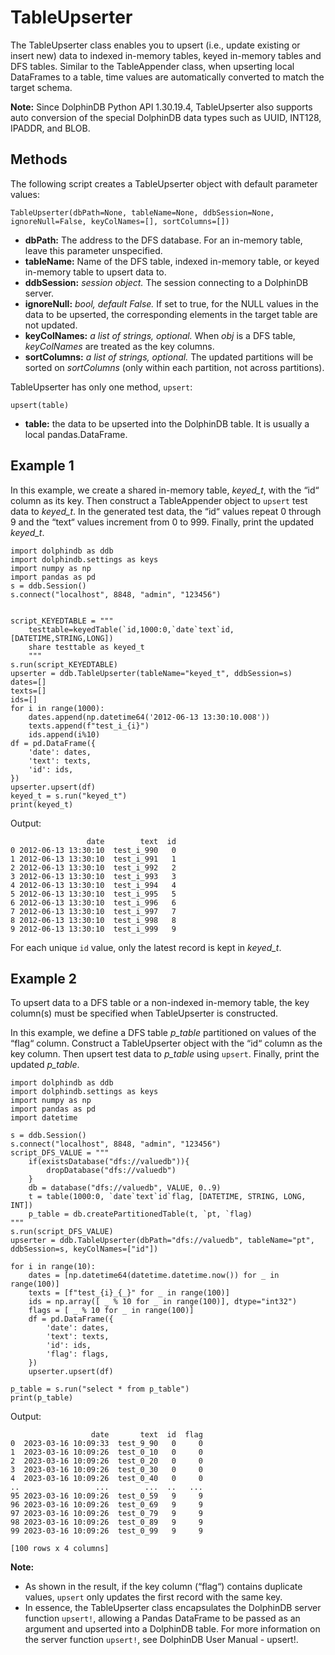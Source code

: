 # TableUpserter

The TableUpserter class enables you to upsert (i.e., update existing or insert new) data to indexed in-memory tables, keyed in-memory tables and DFS tables. Similar to the TableAppender class, when upserting local DataFrames to a table, time values are automatically converted to match the target schema.

**Note:**  Since DolphinDB Python API 1.30.19.4, TableUpserter also supports auto conversion of the special DolphinDB data types such as UUID, INT128, IPADDR, and BLOB.

## Methods

The following script creates a TableUpserter object with default parameter values:

```
TableUpserter(dbPath=None, tableName=None, ddbSession=None, ignoreNull=False, keyColNames=[], sortColumns=[])
```

- **dbPath:** The address to the DFS database. For an in-memory table, leave this parameter unspecified.
- **tableName:** Name of the DFS table, indexed in-memory table, or keyed in-memory table to upsert data to.
- **ddbSession:** *session object.* The session connecting to a DolphinDB server.
- **ignoreNull:** *bool, default False.* If set to true, for the NULL values in the data to be upserted, the corresponding elements in the target table are not updated.
- **keyColNames:** *a list of strings, optional.* When *obj* is a DFS table, *keyColNames* are treated as the key columns.
- **sortColumns:** *a list of strings, optional.* The updated partitions will be sorted on *sortColumns* (only within each partition, not across partitions).

TableUpserter has only one method, `upsert`:

```
upsert(table)
```

- **table:** the data to be upserted into the DolphinDB table. It is usually a local pandas.DataFrame.

## Example 1

In this example, we create a shared in-memory table, *keyed_t*, with the “id“ column as its key. Then construct a TableAppender object to `upsert` test data to *keyed_t*. In the generated test data, the “id“ values repeat 0 through 9 and the “text“ values increment from 0 to 999. Finally, print the updated *keyed_t*.

```
import dolphindb as ddb
import dolphindb.settings as keys
import numpy as np
import pandas as pd
s = ddb.Session()
s.connect("localhost", 8848, "admin", "123456")


script_KEYEDTABLE = """
    testtable=keyedTable(`id,1000:0,`date`text`id,[DATETIME,STRING,LONG])
    share testtable as keyed_t
    """
s.run(script_KEYEDTABLE)
upserter = ddb.TableUpserter(tableName="keyed_t", ddbSession=s)
dates=[]
texts=[]
ids=[]
for i in range(1000):
    dates.append(np.datetime64('2012-06-13 13:30:10.008'))
    texts.append(f"test_i_{i}")
    ids.append(i%10)
df = pd.DataFrame({
    'date': dates,
    'text': texts,
    'id': ids,
})
upserter.upsert(df)
keyed_t = s.run("keyed_t")
print(keyed_t)
```

Output:

```
                 date        text  id
0 2012-06-13 13:30:10  test_i_990   0
1 2012-06-13 13:30:10  test_i_991   1
2 2012-06-13 13:30:10  test_i_992   2
3 2012-06-13 13:30:10  test_i_993   3
4 2012-06-13 13:30:10  test_i_994   4
5 2012-06-13 13:30:10  test_i_995   5
6 2012-06-13 13:30:10  test_i_996   6
7 2012-06-13 13:30:10  test_i_997   7
8 2012-06-13 13:30:10  test_i_998   8
9 2012-06-13 13:30:10  test_i_999   9
```

For each unique `id` value, only the latest record is kept in *keyed_t*.

## Example 2

To upsert data to a DFS table or a non-indexed in-memory table, the key column(s) must be specified when TableUpserter is constructed.

In this example, we define a DFS table *p_table* partitioned on values of the “flag“ column. Construct a TableUpserter object with the “id“ column as the key column. Then upsert test data to *p_table* using `upsert`. Finally, print the updated *p_table*.

```
import dolphindb as ddb
import dolphindb.settings as keys
import numpy as np
import pandas as pd
import datetime

s = ddb.Session()
s.connect("localhost", 8848, "admin", "123456")
script_DFS_VALUE = """
    if(existsDatabase("dfs://valuedb")){
        dropDatabase("dfs://valuedb")
    }
    db = database("dfs://valuedb", VALUE, 0..9)
    t = table(1000:0, `date`text`id`flag, [DATETIME, STRING, LONG, INT])
    p_table = db.createPartitionedTable(t, `pt, `flag)
"""
s.run(script_DFS_VALUE)
upserter = ddb.TableUpserter(dbPath="dfs://valuedb", tableName="pt", ddbSession=s, keyColNames=["id"])

for i in range(10):
    dates = [np.datetime64(datetime.datetime.now()) for _ in range(100)]
    texts = [f"test_{i}_{_}" for _ in range(100)]
    ids = np.array([ _ % 10 for _ in range(100)], dtype="int32")
    flags = [ _ % 10 for _ in range(100)]
    df = pd.DataFrame({
        'date': dates,
        'text': texts,
        'id': ids,
        'flag': flags,
    })
    upserter.upsert(df)

p_table = s.run("select * from p_table")
print(p_table)
```

Output:

```
                  date       text  id  flag
0  2023-03-16 10:09:33  test_9_90   0     0
1  2023-03-16 10:09:26  test_0_10   0     0
2  2023-03-16 10:09:26  test_0_20   0     0
3  2023-03-16 10:09:26  test_0_30   0     0
4  2023-03-16 10:09:26  test_0_40   0     0
..                 ...        ...  ..   ...
95 2023-03-16 10:09:26  test_0_59   9     9
96 2023-03-16 10:09:26  test_0_69   9     9
97 2023-03-16 10:09:26  test_0_79   9     9
98 2023-03-16 10:09:26  test_0_89   9     9
99 2023-03-16 10:09:26  test_0_99   9     9

[100 rows x 4 columns]
```

**Note:**

- As shown in the result, if the key column (“flag“) contains duplicate values, `upsert` only updates the first record with the same key. 
- In essence, the TableUpserter class encapsulates the DolphinDB server function `upsert!`, allowing a Pandas DataFrame to be passed as an argument and upserted into a DolphinDB table. For more information on the server function `upsert!`, see DolphinDB User Manual - upsert!.